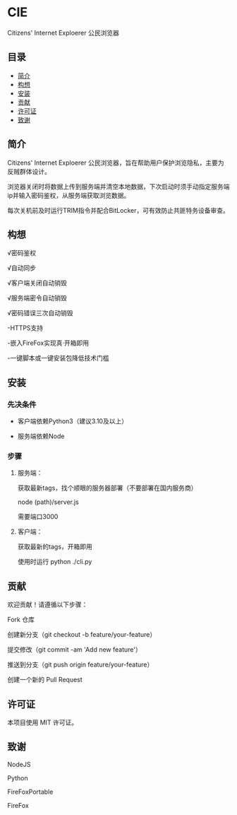 # CIE
Citizens' Internet Exploerer 公民浏览器

## 目录

- [简介](#简介)
- [构想](构想)
- [安装](#安装)
- [贡献](#贡献)
- [许可证](#许可证)
- [致谢](#致谢)

## 简介  

Citizens' Internet Exploerer 公民浏览器，旨在帮助用户保护浏览隐私，主要为反贼群体设计。  

浏览器关闭时将数据上传到服务端并清空本地数据，下次启动时须手动指定服务端ip并输入密码鉴权，从服务端获取浏览数据。  

每次关机前及时运行TRIM指令并配合BitLocker，可有效防止共匪特务设备审查。  

## 构想  

√密码鉴权  

√自动同步  

√客户端关闭自动销毁  

√服务端密令自动销毁  

√密码错误三次自动销毁  

-HTTPS支持  

-嵌入FireFox实现真·开箱即用  

-一键脚本或一键安装包降低技术门槛  


## 安装  

### 先决条件  

- 客户端依赖Python3（建议3.10及以上）
  
- 服务端依赖Node
  

### 步骤  

1. 服务端：
   
   获取最新tags，找个顺眼的服务器部署（不要部署在国内服务商）
   
   node (path)/server.js
   
   需要端口3000  

3. 客户端：
   
   获取最新的tags，开箱即用
   
   使用时运行 python ./cli.py  


## 贡献  

欢迎贡献！请遵循以下步骤：  

Fork 仓库  

创建新分支（git checkout -b feature/your-feature）  

提交修改（git commit -am 'Add new feature'）  

推送到分支（git push origin feature/your-feature）  

创建一个新的 Pull Request  

## 许可证  

本项目使用 MIT 许可证。  

## 致谢  

NodeJS  

Python  

FireFoxPortable  

FireFox
